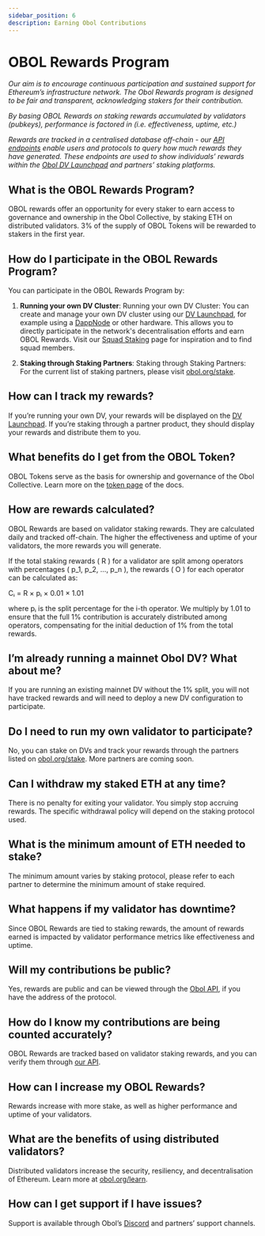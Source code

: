 ```yaml
---
sidebar_position: 6
description: Earning Obol Contributions
---
```


# OBOL Rewards Program

*Our aim is to encourage continuous participation and sustained support for Ethereum’s infrastructure network. The Obol Rewards program is designed to be fair and transparent, acknowledging stakers for their contribution.*

*By basing OBOL Rewards on staking rewards accumulated by validators (pubkeys), performance is factored in (i.e. effectiveness, uptime, etc.)*

*Rewards are tracked in a centralised database off-chain - our [API endpoints](https://docs.obol.tech/api#tag/Address/operation/AddressController_getAddressContributions) enable users and protocols to query how much rewards they have generated. These endpoints are used to show individuals’ rewards within the [Obol DV Launchpad](https://launchpad.obol.org) and partners’ staking platforms.*

## What is the OBOL Rewards Program?

OBOL rewards offer an opportunity for every staker to earn access to governance and ownership in the Obol Collective, by staking ETH on distributed validators. 3% of the supply of OBOL Tokens will be rewarded to stakers in the first year. 

## How do I participate in the OBOL Rewards Program?

You can participate in the OBOL Rewards Program by:

1. **Running your own DV Cluster**: Running your own DV Cluster: You can create and manage your own DV cluster using our [DV Launchpad](https://launchpad.obol.org), for example using a [DappNode](https://dappnode.com/) or other hardware. This allows you to directly participate in the network's decentralisation efforts and earn OBOL Rewards. Visit our [Squad Staking](https://squadstaking.com) page for inspiration and to find squad members. 

2. **Staking through Staking Partners**: Staking through Staking Partners: For the current list of staking partners, please visit [obol.org/stake](https://obol.org/stake).

## How can I track my rewards?

If you’re running your own DV, your rewards will be displayed on the [DV Launchpad](https://launchpad.obol.org). If you’re staking through a partner product, they should display your rewards and distribute them to you.

## What benefits do I get from the OBOL Token?

OBOL Tokens serve as the basis for ownership and governance of the Obol Collective. Learn more on the [token page](./obol-token.md) of the docs.

## How are rewards calculated?

OBOL Rewards are based on validator staking rewards. They are calculated daily and tracked off-chain. The higher the effectiveness and uptime of your validators, the more rewards you will generate.

If the total staking rewards \( R \) for a validator are split among operators with percentages \( p_1, p_2, ..., p_n \), the rewards \( O \) for each operator can be calculated as:

Cᵢ = R × pᵢ × 0.01 × 1.01

where pᵢ is the split percentage for the i-th operator. We multiply by 1.01 to ensure that the full 1% contribution is accurately distributed among operators, compensating for the initial deduction of 1% from the total rewards.

## I’m already running a mainnet Obol DV? What about me?

If you are running an existing mainnet DV without the 1% split, you will not have tracked rewards and will need to deploy a new DV configuration to participate.

## Do I need to run my own validator to participate?

No, you can stake on DVs and track your rewards through the partners listed on [obol.org/stake](https://obol.org/stake). More partners are coming soon.

## Can I withdraw my staked ETH at any time?

There is no penalty for exiting your validator. You simply stop accruing rewards. The specific withdrawal policy will depend on the staking protocol used.

## What is the minimum amount of ETH needed to stake?

The minimum amount varies by staking protocol, please refer to each partner to determine the minimum amount of stake required.

## What happens if my validator has downtime?

Since OBOL Rewards are tied to staking rewards, the amount of rewards earned is impacted by validator performance metrics like effectiveness and uptime.

## Will my contributions be public?

Yes, rewards are public and can be viewed through the [Obol API](https://docs.obol.org/api#tag/Address/operation/AddressController_getAddressContributions), if you have the address of the protocol.

## How do I know my contributions are being counted accurately?

OBOL Rewards are tracked based on validator staking rewards, and you can verify them through [our API](https://docs.obol.org/api#tag/Address/operation/AddressController_getAddressContributions).

## How can I increase my OBOL Rewards?

Rewards increase with more stake, as well as higher performance and uptime of your validators.

## What are the benefits of using distributed validators?

Distributed validators increase the security, resiliency, and decentralisation of Ethereum. Learn more at [obol.org/learn](https://obol.org/learn).

## How can I get support if I have issues?

Support is available through Obol’s [Discord](https://discord.gg/obol) and partners’ support channels.